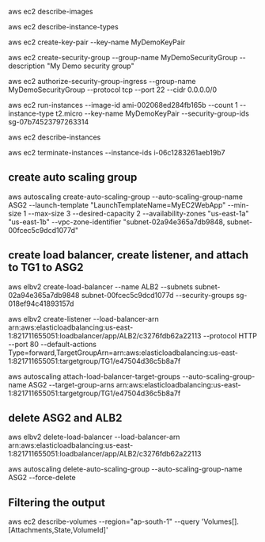 aws ec2 describe-images

aws ec2 describe-instance-types

aws ec2 create-key-pair --key-name MyDemoKeyPair

aws ec2 create-security-group --group-name MyDemoSecurityGroup --description "My Demo security group"

aws ec2 authorize-security-group-ingress --group-name MyDemoSecurityGroup --protocol tcp --port 22 --cidr 0.0.0.0/0

aws ec2 run-instances --image-id ami-002068ed284fb165b --count 1 --instance-type t2.micro --key-name MyDemoKeyPair --security-group-ids  sg-07b74523797263314

aws ec2 describe-instances

aws ec2 terminate-instances --instance-ids i-06c1283261aeb19b7


## create auto scaling group

aws autoscaling create-auto-scaling-group --auto-scaling-group-name ASG2 --launch-template "LaunchTemplateName=MyEC2WebApp" --min-size 1 --max-size 3 --desired-capacity 2 --availability-zones "us-east-1a" "us-east-1b" --vpc-zone-identifier "subnet-02a94e365a7db9848, subnet-00fcec5c9dcd1077d"

## create load balancer, create listener, and attach to TG1 to ASG2

aws elbv2 create-load-balancer --name ALB2 --subnets subnet-02a94e365a7db9848 subnet-00fcec5c9dcd1077d --security-groups sg-018ef94c41893157d

aws elbv2 create-listener --load-balancer-arn arn:aws:elasticloadbalancing:us-east-1:821711655051:loadbalancer/app/ALB2/c3276fdb62a22113 --protocol HTTP --port 80 --default-actions Type=forward,TargetGroupArn=arn:aws:elasticloadbalancing:us-east-1:821711655051:targetgroup/TG1/e47504d36c5b8a7f

aws autoscaling attach-load-balancer-target-groups --auto-scaling-group-name ASG2 --target-group-arns arn:aws:elasticloadbalancing:us-east-1:821711655051:targetgroup/TG1/e47504d36c5b8a7f

## delete ASG2 and ALB2

aws elbv2 delete-load-balancer --load-balancer-arn arn:aws:elasticloadbalancing:us-east-1:821711655051:loadbalancer/app/ALB2/c3276fdb62a22113

aws autoscaling delete-auto-scaling-group --auto-scaling-group-name ASG2 --force-delete

## Filtering the output ##
aws ec2 describe-volumes --region="ap-south-1" --query 'Volumes[].[Attachments,State,VolumeId]'